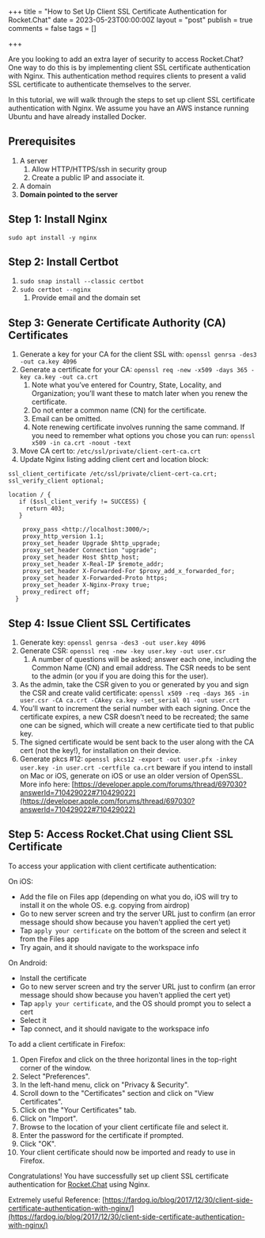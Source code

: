 +++
title = "How to Set Up Client SSL Certificate Authentication for Rocket.Chat"
date = 2023-05-23T00:00:00Z
layout = "post"
publish = true
comments = false
tags = []

+++

Are you looking to add an extra layer of security to access Rocket.Chat? One way to do this is by implementing client SSL certificate authentication with Nginx. This authentication method requires clients to present a valid SSL certificate to authenticate themselves to the server.

In this tutorial, we will walk through the steps to set up client SSL certificate authentication with Nginx. We assume you have an AWS instance running Ubuntu and have already installed Docker.

## Prerequisites

1. A server
    1. Allow HTTP/HTTPS/ssh in security group
    2. Create a public IP and associate it.
2. A domain
3. **Domain pointed to the server**

## Step 1: Install Nginx

`sudo apt install -y nginx`

## Step 2: Install Certbot

1. `sudo snap install --classic certbot`
2. `sudo certbot --nginx`
    1. Provide email and the domain set

## Step 3: Generate Certificate Authority (CA) Certificates

1. Generate a key for your CA for the client SSL with: `openssl genrsa -des3 -out ca.key 4096`
2. Generate a certificate for your CA: `openssl req -new -x509 -days 365 -key ca.key -out ca.crt`
    1. Note what you’ve entered for Country, State, Locality, and Organization; you’ll want these to match later when you renew the certificate.
    2. Do not enter a common name (CN) for the certificate.
    3. Email can be omitted.
    4. Note renewing certificate involves running the same command. If you need to remember what options you chose you can run: `openssl x509 -in ca.crt -noout -text`
3. Move CA cert to: `/etc/ssl/private/client-cert-ca.crt`
4. Update Nginx listing adding client cert and location block:

```
ssl_client_certificate /etc/ssl/private/client-cert-ca.crt;
ssl_verify_client optional;

location / {
   if ($ssl_client_verify != SUCCESS) {
     return 403;
   }

    proxy_pass <http://localhost:3000/>;
    proxy_http_version 1.1;
    proxy_set_header Upgrade $http_upgrade;
    proxy_set_header Connection "upgrade";
    proxy_set_header Host $http_host;
    proxy_set_header X-Real-IP $remote_addr;
    proxy_set_header X-Forwarded-For $proxy_add_x_forwarded_for;
    proxy_set_header X-Forwarded-Proto https;
    proxy_set_header X-Nginx-Proxy true;
    proxy_redirect off;
  }

```

## Step 4: Issue Client SSL Certificates

1. Generate key: `openssl genrsa -des3 -out user.key 4096`
2. Generate CSR: `openssl req -new -key user.key -out user.csr`
    1. A number of questions will be asked; answer each one, including the Common Name (CN) and email address. The CSR needs to be sent to the admin (or you if you are doing this for the user).
3. As the admin, take the CSR given to you or generated by you and sign the CSR and create valid certificate: `openssl x509 -req -days 365 -in user.csr -CA ca.crt -CAkey ca.key -set_serial 01 -out user.crt`
4. You’ll want to increment the serial number with each signing. Once the certificate expires, a new CSR doesn’t need to be recreated; the same one can be signed, which will create a new certificate tied to that public key.
5. The signed certificate would be sent back to the user along with the CA cert (not the key!), for installation on their device.
6. Generate pkcs #12: `openssl pkcs12 -export -out user.pfx -inkey user.key -in user.crt -certfile ca.crt` beware if you intend to install on Mac or iOS, generate on iOS or use an older version of OpenSSL. More info here: [https://developer.apple.com/forums/thread/697030?answerId=710429022#710429022](https://developer.apple.com/forums/thread/697030?answerId=710429022#710429022)

## Step 5: Access Rocket.Chat using Client SSL Certificate

To access your application with client certificate authentication:

On iOS:

- Add the file on Files app (depending on what you do, iOS will try to install it on the whole OS. e.g. copying from airdrop)
- Go to new server screen and try the server URL just to confirm (an error message should show because you haven't applied the cert yet)
- Tap `apply your certificate` on the bottom of the screen and select it from the Files app
- Try again, and it should navigate to the workspace info

On Android:

- Install the certificate
- Go to new server screen and try the server URL just to confirm (an error message should show because you haven't applied the cert yet)
- Tap `apply your certificate`, and the OS should prompt you to select a cert
- Select it
- Tap connect, and it should navigate to the workspace info

To add a client certificate in Firefox:

1. Open Firefox and click on the three horizontal lines in the top-right corner of the window.
2. Select "Preferences".
3. In the left-hand menu, click on "Privacy & Security".
4. Scroll down to the "Certificates" section and click on "View Certificates".
5. Click on the "Your Certificates" tab.
6. Click on "Import".
7. Browse to the location of your client certificate file and select it.
8. Enter the password for the certificate if prompted.
9. Click "OK".
10. Your client certificate should now be imported and ready to use in Firefox.

Congratulations! You have successfully set up client SSL certificate authentication for [Rocket.Chat](http://Rocket.Chat) using Nginx.

Extremely useful Reference: [https://fardog.io/blog/2017/12/30/client-side-certificate-authentication-with-nginx/](https://fardog.io/blog/2017/12/30/client-side-certificate-authentication-with-nginx/)
